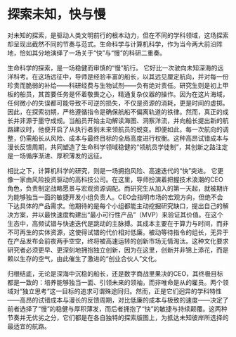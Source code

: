 # 探索未知，快与慢

对未知的探索，是驱动人类文明前行的根本动力，但在不同的学科领域，这场探索却呈现出截然不同的节奏与范式。生命科学与计算机科学，作为当今两大前沿阵地，恰如其分地演绎了一场关于“快”与“慢”的科研二重奏。

生命科学的探索，是一场稳健而审慎的“慢”航行。 它好比一次驶向未知深海的远洋科考。在这场远征中，导师是经验丰富的船长，以其远见厘定航向，并对每一份珍贵而脆弱的补给——科研经费与生物试剂——负有绝对责任。研究生则是初上甲板的船员，其首要任务是怀着敬畏之心，精通复杂仪器的操作。因为在这片海域，任何微小的失误都可能导致不可逆的损失，不仅是资源的消耗，更是时间的虚掷。因此，在探索初期，严格遵循指令是确保航船不偏离轨道的铁律。然而，真正的成长并非源于墨守成规。当船员开始主动解读海图、洞察洋流，并向船长提出新的航路建议时，他便开启了从执行者到未来领航员的蜕变。即便如此，每一次航向的调整，仍需船长从风险、成本与最终目标的全局高度进行权衡。这种高昂试错成本与漫长反馈周期，共同塑造了生命科学领域稳健的“领航员学徒制”，其创新之路注定是一场循序渐进、厚积薄发的远征。

相比之下，计算机科学的研究，则是一场拥抱风险、高速迭代的“快”突进。 它更像一家由风险投资驱动的高科技公司。在这里，导师扮演着把握技术浪潮的CEO角色，负责制定战略愿景与宏观资源调配。而研究生从加入的第一天起，就被期许为能够独当一面的敏捷开发小组负责人。CEO会指明市场的宏观方向，但绝不会下达具体的产品需求。他期待的是每个小组都能主动挖掘研究缺口，提出自己的解决方案，并以最快速度构建出“最小可行性产品”（MVP）来验证其价值。在这个生态中，高频试错与快速迭代是跳动的主脉搏。其成本主要在于算力与时间，而非不可再生的实体资源，这使得试错的代价相对低廉。被动等待指令的组长，无异于在产品发布会前夜两手空空，终将被高速运转的创新市场无情淘汰。这种文化要求研究者必须更早、更深刻地拥抱独立创新，因为在这里，创新并非锦上添花，而是赖以生存的空气，由此催生了激进的“创业合伙人”文化。

归根结底，无论是深海中沉稳的船长，还是数字商战里果决的CEO，其终极目标都是一致的：培养能够独当一面、引领未来的领袖，而非唯命是从的雇员。两个领域对“独立思考”这一目标的追求可谓殊途同归。然而，正是它们迥异的学科特性——高昂的试错成本与漫长的反馈周期，对比低廉的成本与极致的速度——决定了前者选择了“慢”的稳健与厚积薄发，而后者拥抱了“快”的敏捷与持续颠覆。这两种节奏并无优劣之分，它们都是在各自独特的探索版图上，为抵达未知彼岸所选择的最适宜的航路。

